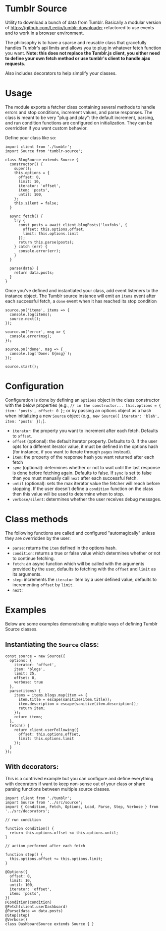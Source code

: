 # Tumblr Source

Utility to download a bunch of data from Tumblr. Basically a modular version of https://github.com/Leeiio/tumblr-downloader refactored to use events and to work in a browser environment.

The philosophy is to have a sparse and reusable class that gracefully handles Tumblr's api limits and allows you to plug in whatever fetch function you want. **Note: this does not replace the Tumblr.js client, you either need to define your own fetch method or use tumblr's client to handle ajax requests**.

Also includes decorators to help simplify your classes.

# Usage

The module exports a fetcher class containing several methods to handle errors and stop conditions, increment values, and parse responses. The class is meant to be very "plug and play": the default increment, parsing, and run condition functions are configured on initialization. They can be overridden if you want custom behavior.

Define your class like so:

```
import client from './tumblr';
import Source from 'tumblr-source';

class BlogSource extends Source {
  constructor() {
    super();
    this.options = {
      offset: 0,
      limit: 10,
      iterator: 'offset',
      item: 'posts',
      until: 100,
    };
    this.silent = false;
  }

  async fetch() {
    try {
      const posts = await client.blogPosts('luxfoks', {
        offset: this.options.offset,
        limit: this.options.limit
      });
      return this.parse(posts);
    } catch (err) {
      console.error(err);
    }
  }

  parse(data) {
    return data.posts;
  }
}
```

Once you've defined and instantiated your class, add event listeners to the instance object. The Tumblr source instance will emit an `items` event after each successful fetch, a `done` event when it has reached its stop condition

```
source.on('items', items => {
  console.log(items);
  source.next();
});

source.on('error', msg => {
  console.error(msg);
});

source.on('done', msg => {
  console.log(`Done: ${msg}`);
});

source.start();
```

# Configuration

Configuration is done by defining an `options` object in the class constructor with the below properties (e.g., `// in the constructor... this.options = { item: 'posts', offset: 0 };` or by passing an options object as a hash when initializing a new `Source` object (e.g., `new Source({ iterator: 'blah', item: 'posts' });`).

+ `iterator`: the property you want to increment after each fetch. Defaults to `offset`.
+ `offset` (optional): the default iterator property. Defaults to 0. If the user opts for a different iterator value, it must be defined in the options hash (for instance, if you want to iterate through `pages` instead).
+ `item`: the property of the response hash you want returned after each fetch
+ `sync` (optional): determines whether or not to wait until the last response is done before fetching again. Defaults to false. If `sync` is set to false than you must manually call `next` after each successful fetch.
+ `until` (optional): sets the max iterator value the fetcher will reach before stopping. If the user doesn't define a `condition` function on the class then this value will be used to determine when to stop.
+ `verbose/silent`: determines whether the user receives debug messages.

# Class methods

The following functions are called and configured "automagically" unless they are overridden by the user:

+ `parse`: returns the `item` defined in the options hash.
+ `condition`: returns a true or false value which determines whether or not to continue fetching.
+ `fetch`: an async function which will be called with the arguments provided by the user, defaults to fetching with the `offset` and `limit` as its arguments.
+ `step`: increments the `iterator` item by a user defined value, defaults to incrementing `offset` by `limit`.
+ `next`:

# Examples

Below are some examples demonstrating multiple ways of defining Tumblr Source classes.

## Instantiating the `Source` class:

```
const source = new Source({
  options: {
    iterator: 'offset',
    item: 'blogs',
    limit: 25,
    offset: 0,
    verbose: true
  },
  parse(items) {
    items = items.blogs.map(item => {
      item.title = escape(sanitize(item.title));
      item.description = escape(sanitize(item.description));
      return item;
    });
    return items;
  },
  fetch() {
    return client.userFollowing({
      offset: this.options.offset,
      limit: this.options.limit
    });
  }
});
```

## With decorators:

This is a contrived example but you can configure and define  everything with decorators if want to keep non-sense out of your class or share parsing functions between multiple source classes.

```
import client from './tumblr';
import Source from '../src/source';
import { Condition, Fetch, Options, Load, Parse, Step, Verbose } from '../src/decorators';

// run condition

function condition() {
  return this.options.offset <= this.options.until;
}

// action performed after each fetch

function step() {
  this.options.offset += this.options.limit;
}

@Options({
  offset: 0,
  limit: 10,
  until: 100,
  iterator: 'offset',
  item: 'posts',
})
@Condition(condition)
@Fetch(client.userDashboard)
@Parse(data => data.posts)
@Step(step)
@Verbose()
class DashboardSource extends Source { }
```
